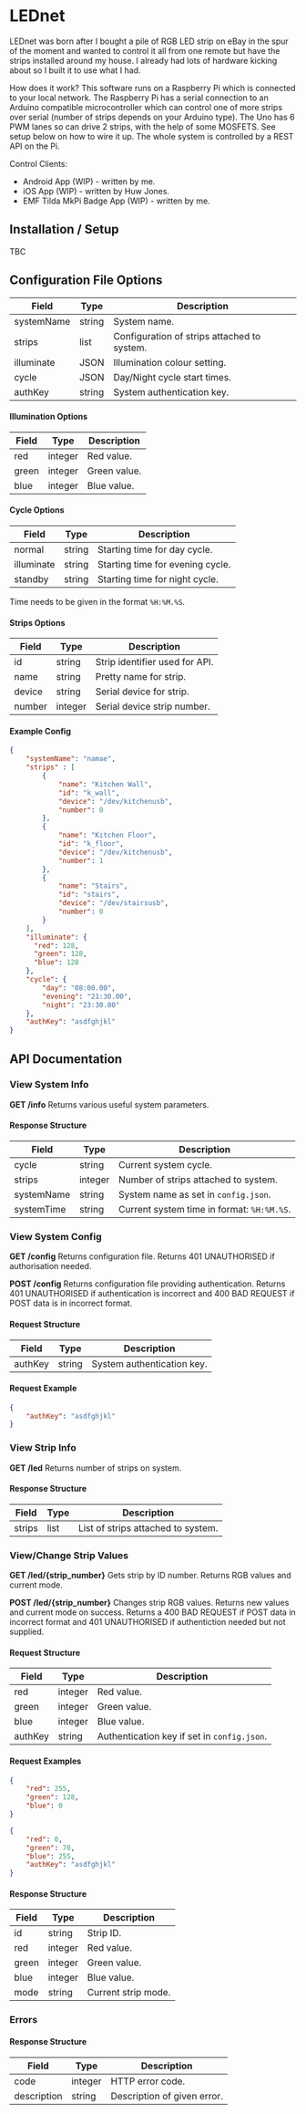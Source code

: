 # LEDnet #

LEDnet was born after I bought a pile of RGB LED strip on eBay in the spur of the moment and wanted to control it all from one remote but have the strips installed around my house.
I already had lots of hardware kicking about so I built it to use what I had.

How does it work? This software runs on a Raspberry Pi which is connected to your local network.
The Raspberry Pi has a serial connection to an Arduino compatible microcontroller which can control one of more strips over serial (number of strips depends on your Arduino type).
The Uno has 6 PWM lanes so can drive 2 strips, with the help of some MOSFETS.
See setup below on how to wire it up.
The whole system is controlled by a REST API on the Pi.

Control Clients:
 * Android App (WIP) - written by me.
 * iOS App (WIP) - written by Huw Jones.
 * EMF Tilda MkPi Badge App (WIP) - written by me.

## Installation / Setup ##
TBC

## Configuration File Options ##

| Field      | Type    | Description                                 |
| ---------- | ------- | ------------------------------------------- |
| systemName | string  | System name.                                |
| strips     | list    | Configuration of strips attached to system. |
| illuminate | JSON    | Illumination colour setting.                |
| cycle      | JSON    | Day/Night cycle start times.                |
| authKey    | string  | System authentication key.                  |

#### Illumination Options ####

| Field | Type    | Description  |
| ----- | ------- | ------------ |
| red   | integer | Red value.   |
| green | integer | Green value. |
| blue  | integer | Blue value.  |

#### Cycle Options ####

| Field      | Type   | Description                      |
| ---------- | ------ | -------------------------------- |
| normal     | string | Starting time for day cycle.     |
| illuminate | string | Starting time for evening cycle. |
| standby    | string | Starting time for night cycle.   |

Time needs to be given in the format `%H:%M.%S`.

#### Strips Options ####

| Field  | Type    | Description                    |
| ------ | ------- | ------------------------------ |
| id     | string  | Strip identifier used for API. |
| name   | string  | Pretty name for strip.         |
| device | string  | Serial device for strip.       |
| number | integer | Serial device strip number.    |

#### Example Config ####

``` json
{
    "systemName": "namae",
    "strips" : [
        {
            "name": "Kitchen Wall",
            "id": "k_wall",
            "device": "/dev/kitchenusb",
            "number": 0
        },
        {
            "name": "Kitchen Floor",
            "id": "k_floor",
            "device": "/dev/kitchenusb",
            "number": 1
        },
        {
            "name": "Stairs",
            "id": "stairs",
            "device": "/dev/stairsusb",
            "number": 0
        }
    ],
    "illuminate": {
      "red": 128,
      "green": 128,
      "blue": 128
    },
    "cycle": {
        "day": "08:00.00",
        "evening": "21:30.00",
        "night": "23:30.00"
    },
    "authKey": "asdfghjkl"
}
```

## API Documentation ##

### View System Info ###

**GET /info**
Returns various useful system parameters.

#### Response Structure ####
| Field      | Type    | Description                                |
| ---------- | ------- | ------------------------------------------ |
| cycle      | string  | Current system cycle.                      |
| strips     | integer | Number of strips attached to system.       |
| systemName | string  | System name as set in `config.json`.       |
| systemTime | string  | Current system time in format: `%H:%M.%S`. |

### View System Config ###

**GET /config**
Returns configuration file.
Returns 401 UNAUTHORISED if authorisation needed.

**POST /config**
Returns configuration file providing authentication.
Returns 401 UNAUTHORISED if authentication is incorrect and 400 BAD REQUEST if POST data is in incorrect format.

#### Request Structure ####
| Field   | Type   | Description                |
| ------- | ------ | -------------------------- |
| authKey | string | System authentication key. |

#### Request Example ####
``` json
{
    "authKey": "asdfghjkl"
}
```

### View Strip Info ###

**GET /led**
Returns number of strips on system.

#### Response Structure ####
| Field  | Type | Description                        |
| ------ | ---- | ---------------------------------- |
| strips | list | List of strips attached to system. |

### View/Change Strip Values ###

**GET /led/{strip_number}**
Gets strip by ID number.
Returns RGB values and current mode.

**POST /led/{strip_number}**
Changes strip RGB values.
Returns new values and current mode on success.
Returns a 400 BAD REQUEST if POST data in incorrect format and 401 UNAUTHORISED if authentiction needed but not supplied.

#### Request Structure ####
| Field   | Type    | Description                                 |
| ------- | ------- | ------------------------------------------- |
| red     | integer | Red value.                                  |
| green   | integer | Green value.                                |
| blue    | integer | Blue value.                                 |
| authKey | string  | Authentication key if set in `config.json`. |

#### Request Examples ####
``` json
{
    "red": 255,
    "green": 128,
    "blue": 0
}
```

``` json
{
    "red": 0,
    "green": 70,
    "blue": 255,
    "authKey": "asdfghjkl"
}
```

#### Response Structure ####
| Field | Type    | Description         |
| ----- | ------- | ------------------- |
| id    | string  | Strip ID.           |
| red   | integer | Red value.          |
| green | integer | Green value.        |
| blue  | integer | Blue value.         |
| mode  | string  | Current strip mode. |

### Errors ###

#### Response Structure ####
| Field       | Type    | Description                 |
| ----------- | ------- | --------------------------- |
| code        | integer | HTTP error code.            |
| description | string  | Description of given error. |
